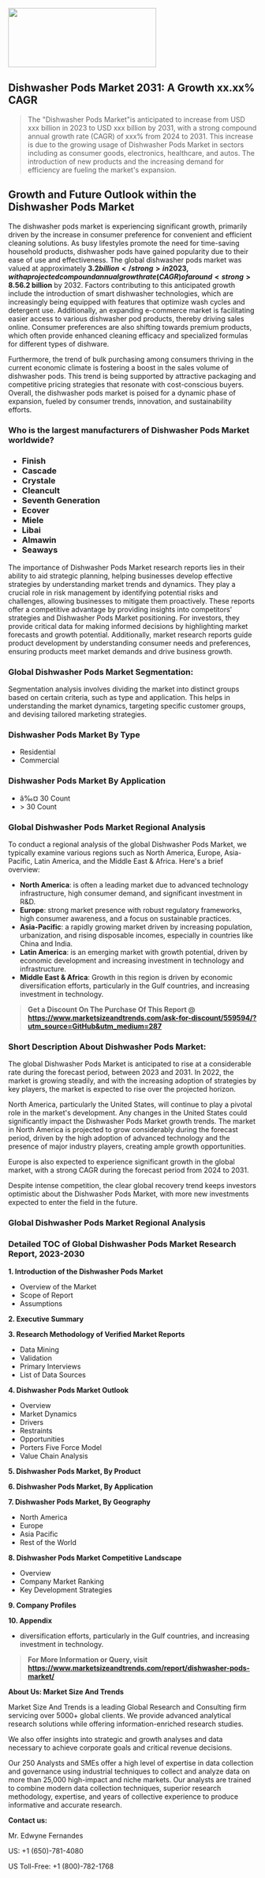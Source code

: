 <img src="https://100x100musica.es/wp-content/uploads/2024/12/Verified-Market-Reports-4-300x120.jpg" alt="" width="300" height="120" class="alignnone size-medium wp-image-100382" /><h2>Dishwasher Pods Market 2031: A&nbsp;Growth&nbsp;xx.xx% CAGR</h2><blockquote id="" class="">The "Dishwasher Pods Market"is anticipated to increase from USD xxx billion in 2023 to USD xxx billion by 2031, with a strong compound annual growth rate (CAGR) of xxx% from 2024 to 2031. This increase is due to the growing usage of Dishwasher Pods Market in sectors including as consumer goods, electronics, healthcare, and autos. The introduction of new products and the increasing demand for efficiency are fueling the market's expansion.</blockquote><p><h2>Growth and Future Outlook within the Dishwasher Pods Market</h2><p>The dishwasher pods market is experiencing significant growth, primarily driven by the increase in consumer preference for convenient and efficient cleaning solutions. As busy lifestyles promote the need for time-saving household products, dishwasher pods have gained popularity due to their ease of use and effectiveness. The global dishwasher pods market was valued at approximately <strong>$3.2 billion</strong> in 2023, with a projected compound annual growth rate (CAGR) of around <strong>8.5%</strong> from 2024 to 2032. This growth is attributed to several factors, including the rise in dual-income households and the increasing adoption of automated kitchen appliances.</p><p>In addition, the growing awareness of hygiene and cleanliness, especially post-pandemic, has led consumers to seek products that guarantee superior cleaning performance. Dishwasher pods, with their concentrated formula and ability to dissolve grease and grime efficiently, cater to this demand. Furthermore, innovations in packaging and product formulations, such as eco-friendly and biodegradable options, are also playing a crucial role in expanding the market share of dishwasher pods. With sustainability becoming a key concern for many consumers, brands focusing on environmentally-friendly practices are likely to attract a broader audience.</p><p><strong><span style="color: #800000;">Download Full PDF Sample Copy of Dishwasher Pods Market Report @</span>&nbsp;</strong><a href="https://www.marketsizeandtrends.com/download-sample/559594/?utm_source=Pulse-2&amp;utm_medium=287">https://www.marketsizeandtrends.com/download-sample/559594/?utm_source=Pulse-2&amp;utm_medium=287</a></p><p>The market forecast indicates a robust growth trajectory, with sales expected to reach approximately <strong>$6.2 billion</strong> by 2032. Factors contributing to this anticipated growth include the introduction of smart dishwasher technologies, which are increasingly being equipped with features that optimize wash cycles and detergent use. Additionally, an expanding e-commerce market is facilitating easier access to various dishwasher pod products, thereby driving sales online. Consumer preferences are also shifting towards premium products, which often provide enhanced cleaning efficacy and specialized formulas for different types of dishware.</p><p>Furthermore, the trend of bulk purchasing among consumers thriving in the current economic climate is fostering a boost in the sales volume of dishwasher pods. This trend is being supported by attractive packaging and competitive pricing strategies that resonate with cost-conscious buyers. Overall, the dishwasher pods market is poised for a dynamic phase of expansion, fueled by consumer trends, innovation, and sustainability efforts.</p></p><h3 id="" class="">Who is the largest manufacturers of&nbsp;Dishwasher Pods Market worldwide?</h3><h3 class=""><p><ul><li>Finish </li><li> Cascade </li><li> Crystale </li><li> Cleancult </li><li> Seventh Generation </li><li> Ecover </li><li> Miele </li><li> Libai </li><li> Almawin </li><li> Seaways</li></ul></p></h3><p id="ember58" class="ember-view reader-text-block__paragraph">The importance of&nbsp;Dishwasher Pods Market research reports lies in their ability to aid strategic planning, helping businesses develop effective strategies by understanding market trends and dynamics. They play a crucial role in risk management by identifying potential risks and challenges, allowing businesses to mitigate them proactively. These reports offer a competitive advantage by providing insights into competitors' strategies and Dishwasher Pods Market positioning. For investors, they provide critical data for making informed decisions by highlighting market forecasts and growth potential. Additionally, market research reports guide product development by understanding consumer needs and preferences, ensuring products meet market demands and drive business growth.</p><h3 id="" class="">Global&nbsp;Dishwasher Pods Market Segmentation:</h3><p id="" class="">Segmentation analysis involves dividing the market into distinct groups based on certain criteria, such as type and application. This helps in understanding the market dynamics, targeting specific customer groups, and devising tailored marketing strategies.</p><h3 id="" class="">Dishwasher Pods Market&nbsp;By Type</h3><p><p><ul><li>Residential </li><li> Commercial</p></li></ul></p></p><h3 id="" class="">Dishwasher Pods Market&nbsp;By Application</h3><p class=""><p><ul><li>â‰¤ 30 Count </li><li> > 30 Count</li></ul></p></p><h3 id="" class="">Global Dishwasher Pods Market Regional Analysis</h3><p id="" class="">To conduct a regional analysis of the global Dishwasher Pods Market, we typically examine various regions such as North America, Europe, Asia-Pacific, Latin America, and the Middle East &amp; Africa. Here's a brief overview:</p><ul><li><strong>North America</strong>: is often a leading market due to advanced technology infrastructure, high consumer demand, and significant investment in R&amp;D.</li><li><strong>Europe</strong>: strong market presence with robust regulatory frameworks, high consumer awareness, and a focus on sustainable practices.</li><li><strong>Asia-Pacific</strong>: a rapidly growing market driven by increasing population, urbanization, and rising disposable incomes, especially in countries like China and India.</li><li><strong>Latin America</strong>: is an emerging market with growth potential, driven by economic development and increasing investment in technology and infrastructure.</li><li><strong>Middle East &amp; Africa</strong>: Growth in this region is driven by economic diversification efforts, particularly in the Gulf countries, and increasing investment in technology.</li></ul><blockquote id="" class=""><strong>Get a Discount On The Purchase Of This Report @ <a href="https://www.marketsizeandtrends.com/download-sample/559594/?utm_source=GitHub&utm_medium=287" target="_blank">https://www.marketsizeandtrends.com/ask-for-discount/559594/?utm_source=GitHub&utm_medium=287</a></strong></blockquote><h3>Short Description About Dishwasher Pods Market:</h3><p id="ember58" class="ember-view reader-text-block__paragraph">The global&nbsp;Dishwasher Pods Market&nbsp;is anticipated to rise at a considerable rate during the forecast period, between 2023 and 2031. In 2022, the market is growing steadily, and with the increasing adoption of strategies by key players, the market is expected to rise over the projected horizon.</p><p id="ember59" class="ember-view reader-text-block__paragraph">North America, particularly the United States, will continue to play a pivotal role in the market's development. Any changes in the United States could significantly impact the&nbsp;Dishwasher Pods Market&nbsp;growth trends. The market in North America is projected to grow considerably during the forecast period, driven by the high adoption of advanced technology and the presence of major industry players, creating ample growth opportunities.</p><p id="ember60" class="ember-view reader-text-block__paragraph">Europe is also expected to experience significant growth in the global market, with a strong CAGR during the forecast period from 2024 to 2031.</p><p id="ember61" class="ember-view reader-text-block__paragraph">Despite intense competition, the clear global recovery trend keeps investors optimistic about the&nbsp;Dishwasher Pods Market, with more new investments expected to enter the field in the future.</p><h3 id="" class="">Global Dishwasher Pods Market Regional Analysis</h3><h3 id="" class="">Detailed TOC of Global Dishwasher Pods Market Research Report, 2023-2030</h3><p id="" class=""><strong>1. Introduction of the Dishwasher Pods Market</strong></p><ul><li>Overview of the Market</li><li>Scope of Report</li><li>Assumptions</li></ul><p id="" class=""><strong>2. Executive Summary</strong></p><p id="" class=""><strong>3. Research Methodology of Verified Market Reports</strong></p><ul><li>Data Mining</li><li>Validation</li><li>Primary Interviews</li><li>List of Data Sources</li></ul><p id="" class=""><strong>4. Dishwasher Pods Market Outlook</strong></p><ul><li>Overview</li><li>Market Dynamics</li><li>Drivers</li><li>Restraints</li><li>Opportunities</li><li>Porters Five Force Model</li><li>Value Chain Analysis</li></ul><p id="" class=""><strong>5. Dishwasher Pods Market, By Product</strong></p><p id="" class=""><strong>6. Dishwasher Pods Market, By Application</strong></p><p id="" class=""><strong>7. Dishwasher Pods Market, By Geography</strong></p><ul><li>North America</li><li>Europe</li><li>Asia Pacific</li><li>Rest of the World</li></ul><p id="" class=""><strong>8. Dishwasher Pods Market Competitive Landscape</strong></p><ul><li>Overview</li><li>Company Market Ranking</li><li>Key Development Strategies</li></ul><p id="" class=""><strong>9. Company Profiles</strong></p><p id="" class=""><strong>10. Appendix</strong></p><ul><li>diversification efforts, particularly in the Gulf countries, and increasing investment in technology.</li></ul><blockquote id="" class=""><strong>For More Information or Query, visit <strong><strong><a href="https://www.marketsizeandtrends.com/report/dishwasher-pods-market/" target="_blank">https://www.marketsizeandtrends.com/report/dishwasher-pods-market/</a></strong></strong></strong></blockquote><p id="" class=""><strong>About Us: Market Size And Trends</strong></p><p id="" class="">Market Size And Trends is a leading Global Research and Consulting firm servicing over 5000+ global clients. We provide advanced analytical research solutions while offering information-enriched research studies.</p><p id="" class="">We also offer insights into strategic and growth analyses and data necessary to achieve corporate goals and critical revenue decisions.</p><p id="" class="">Our 250 Analysts and SMEs offer a high level of expertise in data collection and governance using industrial techniques to collect and analyze data on more than 25,000 high-impact and niche markets. Our analysts are trained to combine modern data collection techniques, superior research methodology, expertise, and years of collective experience to produce informative and accurate research.</p><p id="" class=""><strong>Contact us:</strong></p><p id="" class="">Mr. Edwyne Fernandes</p><p id="" class="">US: +1 (650)-781-4080</p><p id="" class="">US Toll-Free: +1 (800)-782-1768</p>
